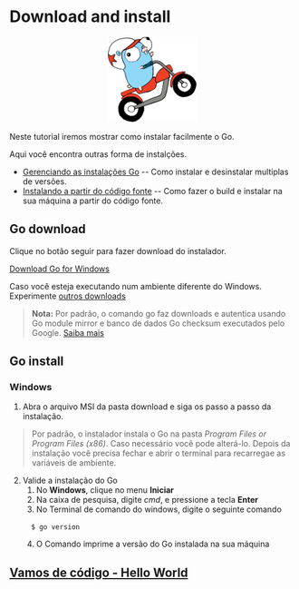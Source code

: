 # Download and install

<p align="center"><img src="assets/images/install-motorcycle.svg" width="auto" height="150"></p>

Neste tutorial iremos mostrar como instalar facilmente o Go.

Aqui você encontra outras forma de instalções.

- [Gerenciando as instalações Go](https://go.dev/doc/manage-install) -- Como instalar e desinstalar multiplas de versões.
- [Instalando a partir do código fonte](https://go.dev/doc/install/source) -- Como fazer o build e instalar na sua máquina a partir do código fonte.

## Go download

Clique no botão seguir para fazer download do instalador.

[Download Go for Windows](https://go.dev/dl/go1.18.1.windows-amd64.msi)

Caso você esteja executando num ambiente diferente do Windows. Experimente [outros downloads](https://go.dev/dl/) 

> **Nota:** Por padrão, o comando go faz downloads e autentica usando Go module mirror e banco de dados Go checksum executados pelo Google. [Saiba mais](https://go.dev/dl)

## Go install

### Windows

1) Abra o arquivo MSI da pasta download e siga os passo a passo da instalação.
> Por padrão, o instalador instala o Go na pasta *Program Files or Program Files (x86)*. Caso necessário você pode alterá-lo.
Depois da instalação você precisa fechar e abrir o terminal para recarregae as variáveis de ambiente.

2) Valide a instalação do Go
   1) No **Windows**, clique no menu **Iniciar**
   2) Na caixa de pesquisa, digite *cmd*, e pressione a tecla **Enter**
   3) No Terminal de comando do windows, digite o seguinte comando
   ````shell
     $ go version
    ````
   4) O Comando imprime a versão do Go instalada na sua máquina

## [Vamos de código - Hello World](./get_started_with_go.md#nosso-hello-world)


